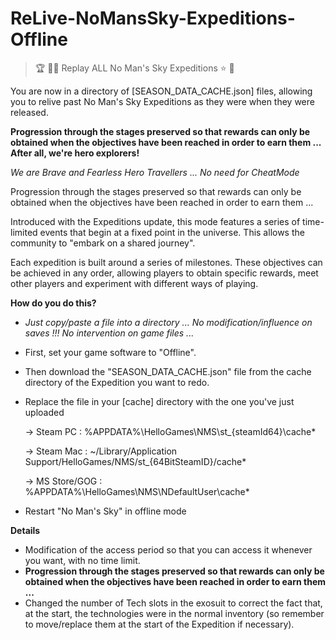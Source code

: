 # ReLive-NoMansSky-Expeditions-Offline

> :trophy: :man_astronaut: Replay ALL No Man's Sky Expeditions :star: :rocket:

You are now in a directory of [SEASON_DATA_CACHE.json] files, allowing you to relive past No Man's Sky Expeditions as they were when they were released.

<b>Progression through the stages preserved so that rewards can only be obtained when the objectives have been reached in order to earn them ... After all, we're hero explorers! </b>

<i>We are Brave and Fearless Hero Travellers ... No need for CheatMode</i>

Progression through the stages preserved so that rewards can only be obtained when the objectives have been reached in order to earn them ...

Introduced with the Expeditions update, this mode features a series of time-limited events that begin at a fixed point in the universe. This allows the community to "embark on a shared journey".

Each expedition is built around a series of milestones. These objectives can be achieved in any order, allowing players to obtain specific rewards, meet other players and experiment with different ways of playing.

<b>How do you do this?</b>
- <i>Just copy/paste a file into a directory ... No modification/influence on saves !!! No intervention on game files ...</i>
- First, set your game software to "Offline".
- Then download the "SEASON_DATA_CACHE.json" file from the cache directory of the Expedition you want to redo.
- Replace the file in your [cache] directory with the one you've just uploaded

  -> Steam PC : %APPDATA%\HelloGames\NMS\st_{steamId64}\cache*

  -> Steam Mac : ~/Library/Application Support/HelloGames/NMS/st_{64BitSteamID}/cache*

  -> MS Store/GOG : %APPDATA%\HelloGames\NMS\NDefaultUser\cache*

- Restart "No Man's Sky" in offline mode

<b>Details</b>
- Modification of the access period so that you can access it whenever you want, with no time limit.
- <b>Progression through the stages preserved so that rewards can only be obtained when the objectives have been reached in order to earn them ...</b>
- Changed the number of Tech slots in the exosuit to correct the fact that, at the start, the technologies were in the normal inventory (so remember to move/replace them at the start of the Expedition if necessary).
